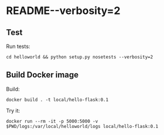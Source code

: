 # README--verbosity=2

## Test

Run tests:

    cd helloworld && python setup.py nosetests --verbosity=2 

## Build Docker image
    
Build:    
    
    docker build . -t local/hello-flask:0.1

Try it:

    docker run --rm -it -p 5000:5000 -v $PWD/logs:/var/local/helloworld/logs local/hello-flask:0.1

